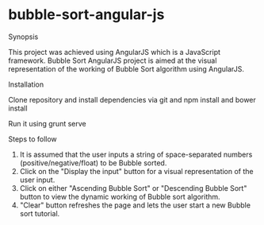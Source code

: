 # bubble-sort-angular-js

Synopsis

This project was achieved using AngularJS which is a JavaScript framework. Bubble Sort AngularJS project is aimed at 
the visual representation of the working of Bubble Sort algorithm using AngularJS. 

Installation

Clone repository and install dependencies via git and npm install and bower install

Run it using grunt serve


Steps to follow

1) It is assumed that the user inputs a string of space-separated numbers (positive/negative/float) to be Bubble sorted.
2) Click on the "Display the input" button for a visual representation of the user input.
3) Click on either "Ascending Bubble Sort" or "Descending Bubble Sort" button to view the dynamic working of Bubble sort algorithm.
4) "Clear" button refreshes the page and lets the user start a new Bubble sort tutorial.
